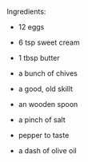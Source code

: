 Ingredients:

- 12 eggs
- 6 tsp sweet cream
- 1 tbsp butter
- a bunch of chives
- a good, old skillt
- an wooden spoon

- a pinch of salt
- pepper to taste
- a dash of olive oil

